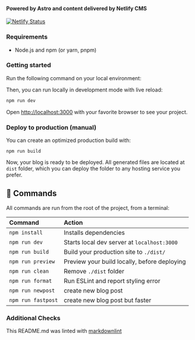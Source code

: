 #### Powered by Astro and content delivered by Netlify CMS

[![Netlify Status](https://api.netlify.com/api/v1/badges/07d974e0-37d5-42e4-a2a8-1bb54e449d09/deploy-status)](https://app.netlify.com/sites/startling-meringue-e86223/deploys)

### Requirements

- Node.js and npm (or yarn, pnpm)

### Getting started

Run the following command on your local environment:

Then, you can run locally in development mode with live reload:

```bash
npm run dev
```

Open [http://localhost:3000](http://localhost:3000) with your favorite browser
to see your project.

### Deploy to production (manual)

You can create an optimized production build with:

```shell
npm run build
```

Now, your blog is ready to be deployed. All generated files are located at
`dist` folder, which you can deploy the folder to any hosting service you
prefer.

## 🧞 Commands

All commands are run from the root of the project, from a terminal:

| Command            | Action                                       |
| :----------------- | :------------------------------------------- |
| `npm install`      | Installs dependencies                        |
| `npm run dev`      | Starts local dev server at `localhost:3000`  |
| `npm run build`    | Build your production site to `./dist/`      |
| `npm run preview`  | Preview your build locally, before deploying |
| `npm run clean`    | Remove `./dist` folder                       |
| `npm run format`   | Run ESLint and report styling error          |
| `npm run newpost`  | create new blog post                         |
| `npm run fastpost` | create new blog post but faster              |

### Additional Checks

This README.md was linted with
[markdownlint](https://github.com/igorshubovych/markdownlint-cli)
